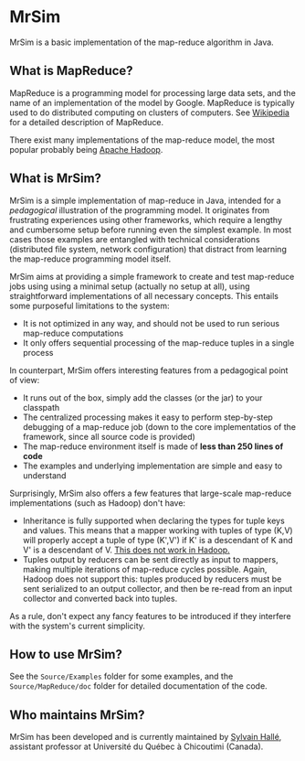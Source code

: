 MrSim
=====

MrSim is a basic implementation of the map-reduce algorithm in Java.

## What is MapReduce?

MapReduce is a programming model for processing large data sets, and the
name of an implementation of the model by Google. MapReduce is typically
used to do distributed computing on clusters of computers. See
[Wikipedia](http://en.wikipedia.org/wiki/MapReduce) for a detailed
description of MapReduce.

There exist many implementations of the map-reduce model, the most
popular probably being [Apache Hadoop](http://hadoop.apache.org/).

## What is MrSim?

MrSim is a simple implementation of map-reduce in Java, intended for a
*pedagogical* illustration of the programming model. It originates from
frustrating experiences using other frameworks, which require a lengthy and
cumbersome setup before running even the simplest example. In most cases
those examples are entangled with technical considerations (distributed file
system, network configuration) that distract from learning the map-reduce
programming model itself.

MrSim aims at providing a simple framework to create and test map-reduce
jobs using using a minimal setup (actually no setup at all), using
straightforward implementations of all necessary concepts. This entails some
purposeful limitations to the system:

- It is not optimized in any way, and should not be used to run serious
  map-reduce computations
- It only offers sequential processing of the map-reduce tuples in a single
  process

In counterpart, MrSim offers interesting features from a pedagogical point
of view:

- It runs out of the box, simply add the classes (or the jar) to your
  classpath
- The centralized processing makes it easy to perform step-by-step debugging
  of a map-reduce job (down to the core implementatios of the framework,
  since all source code is provided)
- The map-reduce environment itself is made of **less than 250 lines of
  code**
- The examples and underlying implementation are simple and easy to
  understand
  
Surprisingly, MrSim also offers a few features that large-scale
map-reduce implementations (such as Hadoop) don't have:

- Inheritance is fully supported when declaring the types for tuple keys and
  values. This means that a mapper working with tuples of type (K,V) will
  properly accept a tuple of type (K',V') if K' is a descendant of K and
  V' is a descendant of V. [This does not work in
  Hadoop.](http://stackoverflow.com/questions/8553461)
- Tuples output by reducers can be sent directly as input to mappers, making
  multiple iterations of map-reduce cycles possible. Again, Hadoop does not
  support this: tuples produced by reducers must be sent serialized to an
  output collector, and then be re-read from an input collector and
  converted back into tuples.

As a rule, don't expect any fancy features to be introduced if they
interfere with the system's current simplicity.

## How to use MrSim?

See the `Source/Examples` folder for some examples, and the
`Source/MapReduce/doc` folder for detailed documentation of the code.

## Who maintains MrSim?

MrSim has been developed and is currently maintained by
[Sylvain Hallé](http://www.leduotang.com/sylvain), assistant professor at
Université du Québec à Chicoutimi (Canada).
